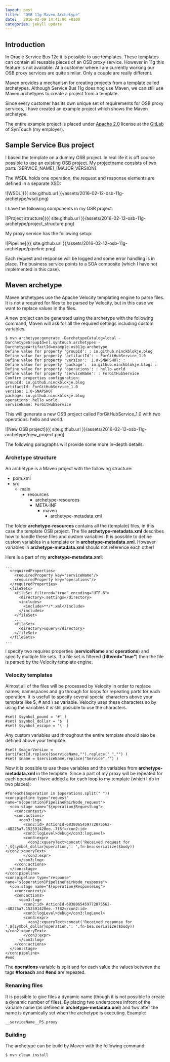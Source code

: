 ```yaml
---
layout: post
title:  "OSB 11g Maven Archetype"
date:   2016-02-09 14:41:00 +0100
categories: jekyll update
---
```


## Introduction
In Oracle Service Bus 12c it is possible to use templates. These templates can contain all reusable pieces of an OSB proxy service. However in 11g this feature is not available. At a customer where I am currently working our OSB proxy services are quite similar. Only a couple are really different.

Maven provides a mechanism for creating projects from a template called archetypes. Although Service Bus 11g does nog use Maven, we can still use Maven archetypes to create a project from a template.

Since every customer has its own unique set of requirements for OSB proxy services, I have created an example project which shows the Maven archetype.

The entire example project is placed under [Apache 2.0](https://gitlab.com/syntouch/example-osb11g-archetype/blob/master/LICENSE) license at the [GitLab](https://gitlab.com/syntouch/example-osb11g-archetype) of SynTouch (my employer).

## Sample Service Bus project
I based the template on a dummy OSB project. In real life it is off course possible to use an existing OSB project. My projectname consists of two parts [SERVICE_NAME]_[MAJOR_VERSION].

The WSDL holds one operation, the request and response elements are defined in a separate XSD:

![WSDL]({{ site.github.url }}/assets/2016-02-12-osb-11g-archetype/wsdl.png)

I have the following components in my OSB project:

![Project structure]({{ site.github.url }}/assets/2016-02-12-osb-11g-archetype/project_structure.png)

My proxy service has the following setup:

![Pipeline]({{ site.github.url }}/assets/2016-02-12-osb-11g-archetype/pipeline.png)

Each request and response will be logged and some error handling is in place. The business service points to a SOA composite (which I have not implemented in this case).

## Maven archetype
Maven archetypes use the Apache Velocity templating engine to parse files. It is not a required for files to be parsed by Velocity, but in this case we want to replace values in the files.

A new project can be generated using the archetype with the following command, Maven will ask for all the required settings including custom variables.

    $ mvn archetype:generate -DarchetypeCatalog=local -DarchetypeGroupId=nl.syntouch.archetypes -DarchetypeArtifactId=example-osb11g-archetype
    Define value for property 'groupId': : io.github.ninckblokje.blog
    Define value for property 'artifactId': : ForGitHubService_1.0
    Define value for property 'version':  1.0-SNAPSHOT: :
    Define value for property 'package':  io.github.ninckblokje.blog: :
    Define value for property 'operations': : hello world
    Define value for property 'serviceName': : ForGitHubService
    Confirm properties configuration:
    groupId: io.github.ninckblokje.blog
    artifactId: ForGitHubService_1.0
    version: 1.0-SNAPSHOT
    package: io.github.ninckblokje.blog
    operations: hello world
    serviceName: ForGitHubService

This will generate a new OSB project called ForGitHubService_1.0 with two operations: hello and world.

![New OSB project]({{ site.github.url }}/assets/2016-02-12-osb-11g-archetype/new_project.png)

The following paragraphs will provide some more in-depth details.

### Archetype structure
An archetype is a Maven project with the following structure:

- pom.xml
- src
  - main
    - resources
      - archetype-resources
      - META-INF
        - maven
          - archetype-metadata.xml

The folder **archetype-resources** contains all the (template) files, in this case the template OSB project. The file **archetype-metadata.xml** describes how to handle these files and custom variables. It is possible to define custom variables in a template or in **archetype-metadata.xml**. However variables in **archetype-metadata.xml** should not reference each other!

Here is a part of my **archetype-metadata.xml**:

    ...
      <requiredProperties>
        <requiredProperty key="serviceName"/>
        <requiredProperty key="operations"/>
      </requiredProperties>
      <fileSets>
        <fileSet filtered="true" encoding="UTF-8">
          <directory>.settings</directory>
          <includes>
            <include>**/*.xml</include>
          </includes>
        </fileSet>
        ...
        <fileSet>
          <directory>xquery</directory>
        </fileSet>
      </fileSets>
    ...

I specify two requires properties (**serviceName** and **operations**) and specify multiple file sets. If a file set is filtered (**filtered="true"**) then the file is parsed by the Velocity template engine.

### Velocity templates
Almost all of the files will be processed by Velocity in order to replace names, namespaces and go through for loops for repeating parts for each operation. It is usefull to specify several special characters above your template like $, # and \\ as variable. Velocity uses these characters so by using the variables it is still possible to use the characters.

    #set( $symbol_pound = '#' )
    #set( $symbol_dollar = '$' )
    #set( $symbol_escape = '\' )

Any custom variables usd throughout the entire template should also be defined above your template.

    #set( $majorVersion = $artifactId.replace($serviceName,"").replace("_","") )
    #set( $name = $serviceName.replace("Service","") )

Now it is possible to use these variables and the variables from **archetype-metadata.xml** in the template. Since a part of my proxy will be repeated for each operation I have added a for each loop to my template (which I do in two places):

    #foreach($operation in $operations.split(" "))
    <con:pipeline type="request" name="${operation}PipelinePairNode_request">
      <con:stage name="${operation}RequestLog">
        <con:context/>
        <con:actions>
          <con3:log>
            <con2:id>_ActionId-6838065459772875562--48275a7.152591420ee.-7f5f</con2:id>
            <con3:logLevel>debug</con3:logLevel>
            <con3:expr>
              <con2:xqueryText>concat('Received request for ',${symbol_dollar}operation,': ',fn-bea:serialize($body))</con2:xqueryText>
            </con3:expr>
          </con3:log>
        </con:actions>
      </con:stage>
    </con:pipeline>
    <con:pipeline type="response" name="${operation}PipelinePairNode_response">
      <con:stage name="${operation}ResponseLog">
        <con:context/>
        <con:actions>
          <con3:log>
            <con2:id>_ActionId-6838065459772875562--48275a7.152591420ee.-7f82</con2:id>
            <con3:logLevel>debug</con3:logLevel>
            <con3:expr>
              <con2:xqueryText>concat('Received response for ',${symbol_dollar}operation,': ',fn-bea:serialize($body))</con2:xqueryText>
            </con3:expr>
          </con3:log>
        </con:actions>
      </con:stage>
    </con:pipeline>
    #end

The **operations** variable is split and for each value the values between the tags **#foreach** and **#end** are repeated.

### Renaming files
It is possible to give files a dynamic name (though it is not possible to create a dynamic number of files). By placing two underscores infront of the variable name (as defined in **archetype-metadata.xml**) and two after the name is dynamically set when the archetype is executing. Example:

    __serviceName__PS.proxy

### Building
The archetype can be build by Maven with the following command:

    $ mvn clean install
